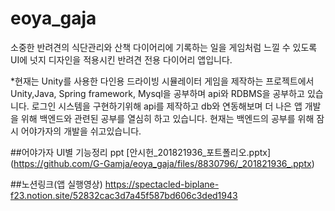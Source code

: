 # eoya_gaja
 
 소중한 반려견의 식단관리와 산책 다이어리에 기록하는 일을 게임처럼 느낄 수 있도록 UI에 넛지 디자인을 적용시킨 반려견 전용 다이어리 앱입니다.

 *현재는 Unity를 사용한 다인용 드라이빙 시뮬레이터 게임을 제작하는 프로젝트에서 Unity,Java, Spring framework, Mysql을 공부하며 api와 RDBMS을 공부하고 있습니다. 로그인 시스템을 구현하기위해 api를 제작하고 db와 연동해보며 더 나은 앱 개발을 위해 백엔드와 관련된 공부를 열심히 하고 있습니다.
 현재는 백엔드의 공부를 위해 잠시 어야가자의 개발을 쉬고있습니다.

##어야가자 UI별 기능정리 ppt
[안시헌_201821936_포트폴리오.pptx]
(https://github.com/G-Gamja/eoya_gaja/files/8830796/_201821936_.pptx)

##노션링크(앱 실행영상)
https://spectacled-biplane-f23.notion.site/52832cac3d7a45f587bd606c3ded1943

